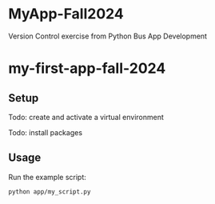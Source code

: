 # MyApp-Fall2024
Version Control exercise from Python Bus App Development

# my-first-app-fall-2024

## Setup

Todo: create and activate a virtual environment

Todo: install packages


## Usage

Run the example script:

```sh
python app/my_script.py
```
